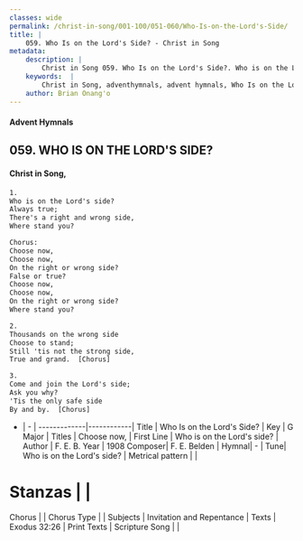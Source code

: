 ```yaml
---
classes: wide
permalink: /christ-in-song/001-100/051-060/Who-Is-on-the-Lord's-Side/
title: |
    059. Who Is on the Lord's Side? - Christ in Song
metadata:
    description: |
        Christ in Song 059. Who Is on the Lord's Side?. Who is on the Lord's side? Always true; There's a right and wrong side, Where stand you? Chorus: Choose now,  Choose now, On the right or wrong side? False or true? Choose now, Choose now, On the right or wrong side? Where stand you?
    keywords:  |
        Christ in Song, adventhymnals, advent hymnals, Who Is on the Lord's Side?, Who is on the Lord's side?. Choose now, 
    author: Brian Onang'o
---
```


#### Advent Hymnals
## 059. WHO IS ON THE LORD'S SIDE?
####  Christ in Song,

```txt
1.
Who is on the Lord's side?
Always true;
There's a right and wrong side,
Where stand you?

Chorus:
Choose now, 
Choose now,
On the right or wrong side?
False or true?
Choose now,
Choose now,
On the right or wrong side?
Where stand you?

2.
Thousands on the wrong side
Choose to stand;
Still 'tis not the strong side,
True and grand.  [Chorus]

3.
Come and join the Lord's side;
Ask you why?
'Tis the only safe side 
By and by.  [Chorus]

```

- |   -  |
-------------|------------|
Title | Who Is on the Lord's Side? |
Key | G Major |
Titles | Choose now,  |
First Line | Who is on the Lord's side? |
Author | F. E. B.
Year | 1908
Composer| F. E. Belden |
Hymnal|  - |
Tune| Who is on the Lord's side? |
Metrical pattern | |
# Stanzas |  |
Chorus |  |
Chorus Type |  |
Subjects | Invitation and Repentance |
Texts | Exodus 32:26 |
Print Texts | 
Scripture Song |  |
    
